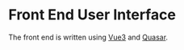 # Front End User Interface

The front end is written using [Vue3](https://vuejs.org/) and [Quasar](https://quasar.dev/).